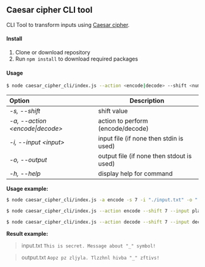 ## Caesar cipher CLI tool

CLI Tool to transform inputs using [Caesar cipher](https://en.wikipedia.org/wiki/Caesar_cipher).

#### Install

1. Clone or download repository
2. Run ```npm install``` to download required packages

#### Usage

```bash
$ node caesar_cipher_cli/index.js --action <encode|decode> --shift <number> [--input <input>] [--output <output>]
```
| Option | Description |
| :------ |---------- |
|*-s, --shift <number>*|shift value|
|*-a, --action \<encode\|decode>*|action to perform (encode/decode)|
|*-i, --input \<input>*|input file (if none then stdin is used)|
|*-o, --output <output>*|output file (if none then stdout is used)|
|*-h, --help*|display help for command|
**Usage example:**

```bash
$ node caesar_cipher_cli/index.js -a encode -s 7 -i "./input.txt" -o "./output.txt"
```

```bash
$ node caesar_cipher_cli/index.js --action encode --shift 7 --input plain.txt --output encoded.txt
```

```bash
$ node caesar_cipher_cli/index.js --action decode --shift 7 --input decoded.txt --output plain.txt
```
**Result example:**

> input.txt
> `This is secret. Message about "_" symbol!`

> output.txt
> `Aopz pz zljyla. Tlzzhnl hivba "_" zftivs!`